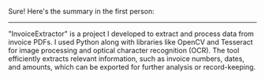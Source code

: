Sure! Here's the summary in the first person:

---

"InvoiceExtractor" is a project I developed to extract and process data from invoice PDFs. I used Python along with libraries like OpenCV and Tesseract for image processing and optical character recognition (OCR). The tool efficiently extracts relevant information, such as invoice numbers, dates, and amounts, which can be exported for further analysis or record-keeping.
